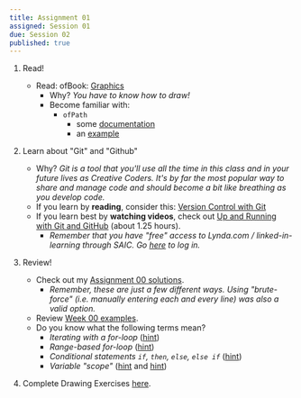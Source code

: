 ```yaml
---
title: Assignment 01
assigned: Session 01
due: Session 02
published: true
---
```


1. Read!
    - Read: ofBook: [Graphics](http://openframeworks.cc/ofBook/chapters/intro_to_graphics.html)
        - Why? _You have to know how to draw!_
        - Become familiar with:
          - `ofPath`
            - some [documentation](http://openframeworks.cc/documentation/graphics/ofPath/)
            - an [example](https://github.com/openframeworks/openFrameworks/tree/master/examples/graphics/polygonExample)

2. Learn about "Git" and "Github"

    - Why? _Git is a tool that you'll use all the time in this class and in your future lives as Creative Coders. It's by far the most popular way to share and manage code and should become a bit like breathing as you develop code._
    - If you learn by **reading**, consider this: [Version Control with Git](http://openframeworks.cc/ofBook/chapters/version_control_with_git.html)
    - If you learn best by **watching videos**, check out [Up and Running with Git and GitHub](https://www.lynda.com/Git-tutorials/Up-Running-Git-GitHub/409275-2.html) (about 1.25 hours).
      - _Remember that you have "free" access to Lynda.com / linked-in-learning through SAIC. Go [here](saic.edu/academics/computing/linked-in-learning/) to log in._

3. Review!
    - Check out my [Assignment 00 solutions](https://github.com/SAIC-ATS/ARTTECH-3135/tree/master/Assignment_00).
      - _Remember, these are just a few different ways.  Using "brute-force" (i.e. manually entering each and every line) was also a valid option._
    - Review [Week 00 examples](https://github.com/SAIC-ATS/ARTTECH-3135/tree/master/Session_01).
    - Do you know what the following terms mean?
      - _Iterating with a for-loop_ ([hint](https://www.lynda.com/C-tutorials/Iterating/182674/366536-4.html))
      - _Range-based for-loop_ ([hint](https://www.lynda.com/C-tutorials/Using-range-based-loop/182674/366537-4.html))
      - _Conditional statements `if`, `then`, `else`, `else if`_ ([hint](https://www.lynda.com/C-tutorials/Conditionals/182674/366533-4.html))
      - _Variable "scope"_ ([hint](https://www.youtube.com/watch?v=qz_W4wlP-cg) and [hint](http://www.tutorialspoint.com/cplusplus/cpp_variable_scope.htm))

4. Complete Drawing Exercises [here](https://github.com/SAIC-ATS/ARTTECH-3135/tree/master/Assignment_01).

